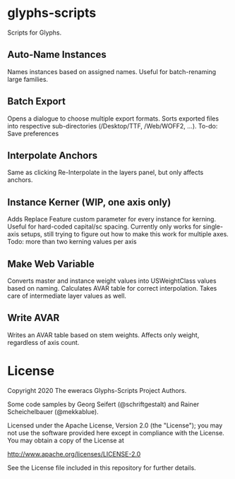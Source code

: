 # glyphs-scripts
Scripts for Glyphs.

## Auto-Name Instances
Names instances based on assigned names. Useful for batch-renaming large families.

## Batch Export
Opens a dialogue to choose multiple export formats. Sorts exported files into respective sub-directories (/Desktop/TTF, /Web/WOFF2, ...). To-do: Save preferences

## Interpolate Anchors
Same as clicking Re-Interpolate in the layers panel, but only affects anchors.

## Instance Kerner (WIP, one axis only)
Adds Replace Feature custom parameter for every instance for kerning. Useful for hard-coded capital/sc spacing. Currently only works for single-axis setups, still trying to figure out how to make this work for multiple axes. Todo: more than two kerning values per axis

## Make Web Variable
Converts master and instance weight values into USWeightClass values based on naming. Calculates AVAR table for correct interpolation. Takes care of intermediate layer values as well.

## Write AVAR
Writes an AVAR table based on stem weights. Affects only weight, regardless of axis count.


# License

Copyright 2020 The eweracs Glyphs-Scripts Project Authors.

Some code samples by Georg Seifert (@schriftgestalt) and Rainer Scheichelbauer (@mekkablue).

Licensed under the Apache License, Version 2.0 (the "License");
you may not use the software provided here except in compliance with the License.
You may obtain a copy of the License at

http://www.apache.org/licenses/LICENSE-2.0

See the License file included in this repository for further details.
